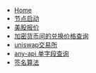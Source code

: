 - [Home](README.md) 
- [节点启动](startup.md)
- [美股报价](stock.md)　
- [加密货币间的兑换价格查询](coins.md)　
- [uniswap交易所](dex.md)　
- [any-api 单字段查询](anyapi.md)
- [签名算法](sign.md)
